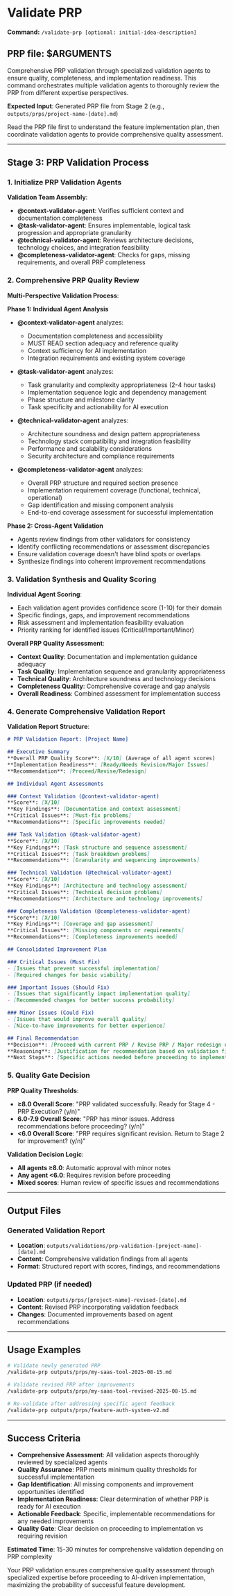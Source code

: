 # Validate PRP
**Command:** `/validate-prp [optional: initial-idea-description]`

## PRP file: $ARGUMENTS

Comprehensive PRP validation through specialized validation agents to ensure quality, completeness, and implementation readiness. This command orchestrates multiple validation agents to thoroughly review the PRP from different expertise perspectives.

**Expected Input**: Generated PRP file from Stage 2 (e.g., `outputs/prps/project-name-[date].md`)

Read the PRP file first to understand the feature implementation plan, then coordinate validation agents to provide comprehensive quality assessment.

---

## Stage 3: PRP Validation Process

### 1. Initialize PRP Validation Agents

**Validation Team Assembly**:
- **@context-validator-agent**: Verifies sufficient context and documentation completeness
- **@task-validator-agent**: Ensures implementable, logical task progression and appropriate granularity
- **@technical-validator-agent**: Reviews architecture decisions, technology choices, and integration feasibility
- **@completeness-validator-agent**: Checks for gaps, missing requirements, and overall PRP completeness

### 2. Comprehensive PRP Quality Review

**Multi-Perspective Validation Process**:

**Phase 1: Individual Agent Analysis**
- **@context-validator-agent** analyzes:
  - Documentation completeness and accessibility
  - MUST READ section adequacy and reference quality
  - Context sufficiency for AI implementation
  - Integration requirements and existing system coverage
  
- **@task-validator-agent** analyzes:
  - Task granularity and complexity appropriateness (2-4 hour tasks)
  - Implementation sequence logic and dependency management
  - Phase structure and milestone clarity
  - Task specificity and actionability for AI execution

- **@technical-validator-agent** analyzes:
  - Architecture soundness and design pattern appropriateness
  - Technology stack compatibility and integration feasibility
  - Performance and scalability considerations
  - Security architecture and compliance requirements

- **@completeness-validator-agent** analyzes:
  - Overall PRP structure and required section presence
  - Implementation requirement coverage (functional, technical, operational)
  - Gap identification and missing component analysis
  - End-to-end coverage assessment for successful implementation

**Phase 2: Cross-Agent Validation**
- Agents review findings from other validators for consistency
- Identify conflicting recommendations or assessment discrepancies
- Ensure validation coverage doesn't have blind spots or overlaps
- Synthesize findings into coherent improvement recommendations

### 3. Validation Synthesis and Quality Scoring

**Individual Agent Scoring**:
- Each validation agent provides confidence score (1-10) for their domain
- Specific findings, gaps, and improvement recommendations
- Risk assessment and implementation feasibility evaluation
- Priority ranking for identified issues (Critical/Important/Minor)

**Overall PRP Quality Assessment**:
- **Context Quality**: Documentation and implementation guidance adequacy
- **Task Quality**: Implementation sequence and granularity appropriateness  
- **Technical Quality**: Architecture soundness and technology decisions
- **Completeness Quality**: Comprehensive coverage and gap analysis
- **Overall Readiness**: Combined assessment for implementation success

### 4. Generate Comprehensive Validation Report

**Validation Report Structure**:
```markdown
# PRP Validation Report: [Project Name]

## Executive Summary
**Overall PRP Quality Score**: [X/10] (Average of all agent scores)
**Implementation Readiness**: [Ready/Needs Revision/Major Issues]
**Recommendation**: [Proceed/Revise/Redesign]

## Individual Agent Assessments

### Context Validation (@context-validator-agent)
**Score**: [X/10]
**Key Findings**: [Documentation and context assessment]
**Critical Issues**: [Must-fix problems]
**Recommendations**: [Specific improvements needed]

### Task Validation (@task-validator-agent)  
**Score**: [X/10]
**Key Findings**: [Task structure and sequence assessment]
**Critical Issues**: [Task breakdown problems]
**Recommendations**: [Granularity and sequencing improvements]

### Technical Validation (@technical-validator-agent)
**Score**: [X/10] 
**Key Findings**: [Architecture and technology assessment]
**Critical Issues**: [Technical decision problems]
**Recommendations**: [Architecture and technology improvements]

### Completeness Validation (@completeness-validator-agent)
**Score**: [X/10]
**Key Findings**: [Coverage and gap assessment] 
**Critical Issues**: [Missing components or requirements]
**Recommendations**: [Completeness improvements needed]

## Consolidated Improvement Plan

### Critical Issues (Must Fix)
- [Issues that prevent successful implementation]
- [Required changes for basic viability]

### Important Issues (Should Fix)  
- [Issues that significantly impact implementation quality]
- [Recommended changes for better success probability]

### Minor Issues (Could Fix)
- [Issues that would improve overall quality]
- [Nice-to-have improvements for better experience]

## Final Recommendation
**Decision**: [Proceed with current PRP / Revise PRP / Major redesign needed]
**Reasoning**: [Justification for recommendation based on validation findings]
**Next Steps**: [Specific actions needed before proceeding to implementation]
```

### 5. Quality Gate Decision

**PRP Quality Thresholds**:
- **≥8.0 Overall Score**: "PRP validated successfully. Ready for Stage 4 - PRP Execution? (y/n)"
- **6.0-7.9 Overall Score**: "PRP has minor issues. Address recommendations before proceeding? (y/n)"  
- **<6.0 Overall Score**: "PRP requires significant revision. Return to Stage 2 for improvement? (y/n)"

**Validation Decision Logic**:
- **All agents ≥8.0**: Automatic approval with minor notes
- **Any agent <6.0**: Requires revision before proceeding
- **Mixed scores**: Human review of specific issues and recommendations

---

## Output Files

### Generated Validation Report
- **Location**: `outputs/validations/prp-validation-[project-name]-[date].md`
- **Content**: Comprehensive validation findings from all agents
- **Format**: Structured report with scores, findings, and recommendations

### Updated PRP (if needed)
- **Location**: `outputs/prps/[project-name]-revised-[date].md`  
- **Content**: Revised PRP incorporating validation feedback
- **Changes**: Documented improvements based on agent recommendations

---

## Usage Examples

```bash
# Validate newly generated PRP
/validate-prp outputs/prps/my-saas-tool-2025-08-15.md

# Validate revised PRP after improvements
/validate-prp outputs/prps/my-saas-tool-revised-2025-08-15.md

# Re-validate after addressing specific agent feedback
/validate-prp outputs/prps/feature-auth-system-v2.md
```

---

## Success Criteria

- **Comprehensive Assessment**: All validation aspects thoroughly reviewed by specialized agents
- **Quality Assurance**: PRP meets minimum quality thresholds for successful implementation
- **Gap Identification**: All missing components and improvement opportunities identified
- **Implementation Readiness**: Clear determination of whether PRP is ready for AI execution
- **Actionable Feedback**: Specific, implementable recommendations for any needed improvements
- **Quality Gate**: Clear decision on proceeding to implementation vs requiring revision

**Estimated Time**: 15-30 minutes for comprehensive validation depending on PRP complexity

Your PRP validation ensures comprehensive quality assessment through specialized expertise before proceeding to AI-driven implementation, maximizing the probability of successful feature development.